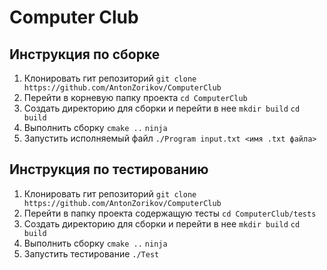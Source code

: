 # Computer Club
## Инструкция по сборке
1. Клонировать гит репозиторий 
`git clone https://github.com/AntonZorikov/ComputerClub`
2. Перейти в корневую папку проекта
`cd ComputerClub`
3. Создать директорию для сборки и перейти в нее
`mkdir build`
`cd build`
4. Выполнить сборку
`cmake ..`
`ninja`
5. Запустить исполняемый файл
`./Program input.txt <имя .txt файла>`

## Инструкция по тестированию
1. Клонировать гит репозиторий 
`git clone https://github.com/AntonZorikov/ComputerClub`
2. Перейти в папку проекта содержащую тесты
`cd ComputerClub/tests`
3. Создать директорию для сборки и перейти в нее
`mkdir build`
`cd build`
4. Выполнить сборку
`cmake ..`
`ninja`
5. Запустить тестирование
`./Test`